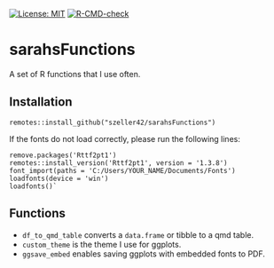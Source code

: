 <!-- badges: start -->
[![License: MIT](https://img.shields.io/badge/License-MIT-yellow.svg)](https://opensource.org/licenses/MIT)
[![R-CMD-check](https://github.com/szeller42/sarahsFunctions/actions/workflows/R-CMD-check.yaml/badge.svg)](https://github.com/szeller42/sarahsFunctions/actions/workflows/R-CMD-check.yaml)
<!-- badges: end -->


# sarahsFunctions
A set of R functions that I use often.


## Installation

`remotes::install_github("szeller42/sarahsFunctions")`

If the fonts do not load correctly, please run the following lines:

```{r}
remove.packages('Rttf2pt1')
remotes::install_version('Rttf2pt1', version = '1.3.8')
font_import(paths = 'C:/Users/YOUR_NAME/Documents/Fonts')
loadfonts(device = 'win')
loadfonts()`
```

## Functions

-   `df_to_qmd_table` converts a `data.frame` or tibble to a qmd table.
-   `custom_theme` is the theme I use for ggplots.
-   `ggsave_embed` enables saving ggplots with embedded fonts to PDF.
